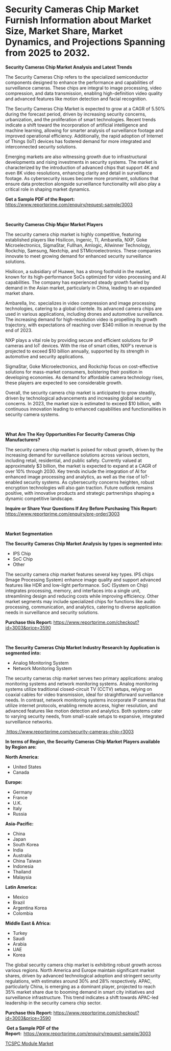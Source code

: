 <p><h1>Security Cameras Chip Market Furnish Information about Market Size, Market Share, Market Dynamics, and Projections Spanning from 2025 to 2032.</h1></p><p><strong>Security Cameras Chip Market Analysis and Latest Trends</strong></p>
<p><p>The Security Cameras Chip refers to the specialized semiconductor components designed to enhance the performance and capabilities of surveillance cameras. These chips are integral to image processing, video compression, and data transmission, enabling high-definition video quality and advanced features like motion detection and facial recognition.</p><p>The Security Cameras Chip Market is expected to grow at a CAGR of 5.50% during the forecast period, driven by increasing security concerns, urbanization, and the proliferation of smart technologies. Recent trends indicate a shift toward the incorporation of artificial intelligence and machine learning, allowing for smarter analysis of surveillance footage and improved operational efficiency. Additionally, the rapid adoption of Internet of Things (IoT) devices has fostered demand for more integrated and interconnected security solutions.</p><p>Emerging markets are also witnessing growth due to infrastructural developments and rising investments in security systems. The market is characterized by the introduction of advanced chips that support 4K and even 8K video resolutions, enhancing clarity and detail in surveillance footage. As cybersecurity issues become more prominent, solutions that ensure data protection alongside surveillance functionality will also play a critical role in shaping market dynamics.</p></p>
<p><strong>Get a Sample PDF of the Report:&nbsp;</strong> <a href="https://www.reportprime.com/enquiry/request-sample/3003?utm_campaign=2111&utm_medium=2&utm_source=Github&utm_content=ia&utm_term=18032025&utm_id=security-cameras-chip">https://www.reportprime.com/enquiry/request-sample/3003</a></p>
<p>&nbsp;</p>
<p><strong>Security Cameras Chip Major Market Players</strong></p>
<p><p>The security camera chip market is highly competitive, featuring established players like Hisilicon, Ingenic, TI, Ambarella, NXP, Goke Microelectronics, SigmaStar, Fullhan, Amlogic, Allwinner Technology, Rockchip, Samsung, Nextchip, and STMicroelectronics. These companies innovate to meet growing demand for enhanced security surveillance solutions.</p><p>Hisilicon, a subsidiary of Huawei, has a strong foothold in the market, known for its high-performance SoCs optimized for video processing and AI capabilities. The company has experienced steady growth fueled by demand in the Asian market, particularly in China, leading to an expanded market share.</p><p>Ambarella, Inc. specializes in video compression and image processing technologies, catering to a global clientele. Its advanced camera chips are used in various applications, including drones and automotive surveillance. The increasing demand for high-resolution video is propelling its growth trajectory, with expectations of reaching over $340 million in revenue by the end of 2023.</p><p>NXP plays a vital role by providing secure and efficient solutions for IP cameras and IoT devices. With the rise of smart cities, NXP's revenue is projected to exceed $10 billion annually, supported by its strength in automotive and security applications.</p><p>SigmaStar, Goke Microelectronics, and Rockchip focus on cost-effective solutions for mass-market consumers, bolstering their position in developing economies. As demand for affordable camera technology rises, these players are expected to see considerable growth.</p><p>Overall, the security camera chip market is anticipated to grow steadily, driven by technological advancements and increasing global security concerns. In 2023, the market size is estimated to exceed $10 billion, with continuous innovation leading to enhanced capabilities and functionalities in security camera systems.</p></p>
<p>&nbsp;</p>
<p><strong>What Are The Key Opportunities For Security Cameras Chip Manufacturers?</strong></p>
<p><p>The security camera chip market is poised for robust growth, driven by the increasing demand for surveillance solutions across various sectors, including retail, residential, and public safety. Currently valued at approximately $3 billion, the market is expected to expand at a CAGR of over 10% through 2030. Key trends include the integration of AI for enhanced image processing and analytics, as well as the rise of IoT-enabled security systems. As cybersecurity concerns heighten, robust encryption technologies will also gain traction. Future outlook remains positive, with innovative products and strategic partnerships shaping a dynamic competitive landscape.</p></p>
<p><strong>Inquire or Share Your Questions If Any Before Purchasing This Report:</strong> <a href="https://www.reportprime.com/enquiry/pre-order/3003?utm_campaign=2111&utm_medium=2&utm_source=Github&utm_content=ia&utm_term=18032025&utm_id=security-cameras-chip">https://www.reportprime.com/enquiry/pre-order/3003</a></p>
<p>&nbsp;</p>
<p><strong>Market Segmentation</strong></p>
<p><strong>The Security Cameras Chip Market Analysis by types is segmented into:</strong></p>
<p><ul><li>IPS Chip</li><li>SoC Chip</li><li>Other</li></ul></p>
<p><p>The security camera chip market features several key types. IPS chips (Image Processing System) enhance image quality and support advanced features like HDR and low-light performance. SoC (System on Chip) integrates processing, memory, and interfaces into a single unit, streamlining design and reducing costs while improving efficiency. Other market segments may include specialized chips for functions like audio processing, communication, and analytics, catering to diverse application needs in surveillance and security solutions.</p></p>
<p><strong>Purchase this Report:&nbsp;</strong><a href="https://www.reportprime.com/checkout?id=3003&price=3590&utm_campaign=2111&utm_medium=2&utm_source=Github&utm_content=ia&utm_term=18032025&utm_id=security-cameras-chip">https://www.reportprime.com/checkout?id=3003&price=3590</a></p>
<p>&nbsp;</p>
<p><strong>The Security Cameras Chip Market Industry Research by Application is segmented into:</strong></p>
<p><ul><li>Analog Monitoring System</li><li>Network Monitoring System</li></ul></p>
<p><p>The security cameras chip market serves two primary applications: analog monitoring systems and network monitoring systems. Analog monitoring systems utilize traditional closed-circuit TV (CCTV) setups, relying on coaxial cables for video transmission, ideal for straightforward surveillance needs. In contrast, network monitoring systems incorporate IP cameras that utilize internet protocols, enabling remote access, higher resolution, and advanced features like motion detection and analytics. Both systems cater to varying security needs, from small-scale setups to expansive, integrated surveillance networks.</p></p>
<p><a href="https://www.reportprime.com/security-cameras-chip-r3003?utm_campaign=2111&utm_medium=2&utm_source=Github&utm_content=ia&utm_term=18032025&utm_id=security-cameras-chip">&nbsp;https://www.reportprime.com/security-cameras-chip-r3003</a></p>
<p><strong>In terms of Region, the Security Cameras Chip Market Players available by Region are:</strong></p>
<p>
    <p> <strong> North America: </strong>
        <ul>
            <li>United States</li>
            <li>Canada</li>
        </ul>
        </p> 
    <p> <strong> Europe: </strong>
        <ul>
            <li>Germany</li>
            <li>France</li>
            <li>U.K.</li>
            <li>Italy</li>
            <li>Russia</li>
        </ul>
        </p> 
    <p> <strong> Asia-Pacific: </strong>
        <ul>
            <li>China</li>
            <li>Japan</li>
            <li>South Korea</li>
            <li>India</li>
            <li>Australia</li>
            <li>China Taiwan</li>
            <li>Indonesia</li>
            <li>Thailand</li>
            <li>Malaysia</li>
        </ul>
        </p> 
    <p> <strong> Latin America: </strong>
        <ul>
            <li>Mexico</li>
            <li>Brazil</li>
            <li>Argentina Korea</li>
            <li>Colombia</li>
        </ul>
        </p> 
    <p> <strong> Middle East & Africa: </strong>
        <ul>
            <li>Turkey</li>
            <li>Saudi</li>
            <li>Arabia</li>
            <li>UAE</li>
            <li>Korea</li>
        </ul>
    </p>
    </p>
<p><p>The global security camera chip market is exhibiting robust growth across various regions. North America and Europe maintain significant market shares, driven by advanced technological adoption and stringent security regulations, with estimates around 30% and 28% respectively. APAC, particularly China, is emerging as a dominant player, projected to reach 35% market share due to booming demand in smart city initiatives and surveillance infrastructure. This trend indicates a shift towards APAC-led leadership in the security camera chip sector.</p></p>
<p><strong>Purchase this Report: </strong><a href="https://www.reportprime.com/checkout?id=3003&price=3590&utm_campaign=2111&utm_medium=2&utm_source=Github&utm_content=ia&utm_term=18032025&utm_id=security-cameras-chip">https://www.reportprime.com/checkout?id=3003&price=3590</a></p>
<p>&nbsp;<strong>Get a Sample PDF of the Report:&nbsp;&nbsp;</strong><a href="https://www.reportprime.com/enquiry/request-sample/3003?utm_campaign=2111&utm_medium=2&utm_source=Github&utm_content=ia&utm_term=18032025&utm_id=security-cameras-chip">https://www.reportprime.com/enquiry/request-sample/3003</a></p>
<p><strong></strong></p>
<p><p><a href="https://github.com/lateshab69/Market-Research-Report-List-1/blob/main/tcspc-module-market.md?utm_campaign=2111&utm_medium=2&utm_source=Github&utm_content=ia&utm_term=18032025&utm_id=security-cameras-chip">TCSPC Module Market</a></p></p>